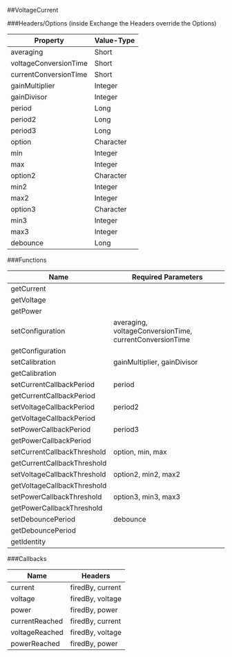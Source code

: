 ##VoltageCurrent


###Headers/Options (inside Exchange the Headers override the Options)


| Property             | Value-Type                              |
|----------------------|-----------------------------------------|
|            averaging |      Short |
| voltageConversionTime |      Short |
| currentConversionTime |      Short |
|       gainMultiplier |    Integer |
|          gainDivisor |    Integer |
|               period |       Long |
|              period2 |       Long |
|              period3 |       Long |
|               option |  Character |
|                  min |    Integer |
|                  max |    Integer |
|              option2 |  Character |
|                 min2 |    Integer |
|                 max2 |    Integer |
|              option3 |  Character |
|                 min3 |    Integer |
|                 max3 |    Integer |
|             debounce |       Long |



###Functions

| Name                 | Required Parameters                      |
|----------------------|------------------------------------------|
|           getCurrent |                                          |
|           getVoltage |                                          |
|             getPower |                                          |
|     setConfiguration | averaging, voltageConversionTime, currentConversionTime |
|     getConfiguration |                                          |
|       setCalibration |              gainMultiplier, gainDivisor |
|       getCalibration |                                          |
| setCurrentCallbackPeriod |                                   period |
| getCurrentCallbackPeriod |                                          |
| setVoltageCallbackPeriod |                                  period2 |
| getVoltageCallbackPeriod |                                          |
| setPowerCallbackPeriod |                                  period3 |
| getPowerCallbackPeriod |                                          |
| setCurrentCallbackThreshold |                         option, min, max |
| getCurrentCallbackThreshold |                                          |
| setVoltageCallbackThreshold |                      option2, min2, max2 |
| getVoltageCallbackThreshold |                                          |
| setPowerCallbackThreshold |                      option3, min3, max3 |
| getPowerCallbackThreshold |                                          |
|    setDebouncePeriod |                                 debounce |
|    getDebouncePeriod |                                          |
|          getIdentity |                                          |




###Callbacks

| Name                 | Headers                                  |
|----------------------|------------------------------------------|
|              current |                         firedBy, current |
|              voltage |                         firedBy, voltage |
|                power |                           firedBy, power |
|       currentReached |                         firedBy, current |
|       voltageReached |                         firedBy, voltage |
|         powerReached |                           firedBy, power |


